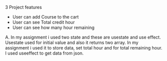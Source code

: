 3 Project features

+ User can add Course to the cart
+ User can see Total credit hour
+ User can see how many hour remaining

A. In my assignment i used two state and these are usestate and use effect. Usestate used for initial value and also it returns two array. In my assignment i used it to store data, set total hour and for total remaining hour. I used useeffect to get data from json.